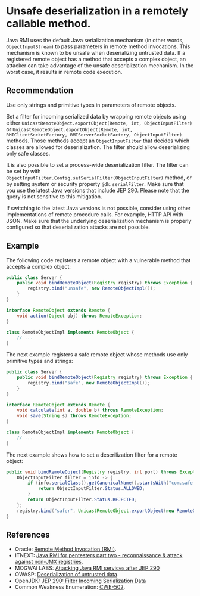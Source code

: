 # Unsafe deserialization in a remotely callable method.
Java RMI uses the default Java serialization mechanism (in other words, `ObjectInputStream`) to pass parameters in remote method invocations. This mechanism is known to be unsafe when deserializing untrusted data. If a registered remote object has a method that accepts a complex object, an attacker can take advantage of the unsafe deserialization mechanism. In the worst case, it results in remote code execution.


## Recommendation
Use only strings and primitive types in parameters of remote objects.

Set a filter for incoming serialized data by wrapping remote objects using either `UnicastRemoteObject.exportObject(Remote, int, ObjectInputFilter)` or `UnicastRemoteObject.exportObject(Remote, int, RMIClientSocketFactory, RMIServerSocketFactory, ObjectInputFilter)` methods. Those methods accept an `ObjectInputFilter` that decides which classes are allowed for deserialization. The filter should allow deserializing only safe classes.

It is also possible to set a process-wide deserialization filter. The filter can be set by with `ObjectInputFilter.Config.setSerialFilter(ObjectInputFilter)` method, or by setting system or security property `jdk.serialFilter`. Make sure that you use the latest Java versions that include JEP 290. Please note that the query is not sensitive to this mitigation.

If switching to the latest Java versions is not possible, consider using other implementations of remote procedure calls. For example, HTTP API with JSON. Make sure that the underlying deserialization mechanism is properly configured so that deserialization attacks are not possible.


## Example
The following code registers a remote object with a vulnerable method that accepts a complex object:


```java
public class Server {
    public void bindRemoteObject(Registry registry) throws Exception {
        registry.bind("unsafe", new RemoteObjectImpl());
    }
}

interface RemoteObject extends Remote {
    void action(Object obj) throws RemoteException;
}

class RemoteObjectImpl implements RemoteObject {
    // ...
}
```
The next example registers a safe remote object whose methods use only primitive types and strings:


```java
public class Server {
    public void bindRemoteObject(Registry registry) throws Exception {
        registry.bind("safe", new RemoteObjectImpl());
    }
}

interface RemoteObject extends Remote {
    void calculate(int a, double b) throws RemoteException;
    void save(String s) throws RemoteException;
}

class RemoteObjectImpl implements RemoteObject {
    // ...
}
```
The next example shows how to set a deserilization filter for a remote object:


```java
public void bindRemoteObject(Registry registry, int port) throws Exception {
    ObjectInputFilter filter = info -> {
        if (info.serialClass().getCanonicalName().startsWith("com.safe.package.")) {
            return ObjectInputFilter.Status.ALLOWED;
        }
        return ObjectInputFilter.Status.REJECTED;
    };
    registry.bind("safer", UnicastRemoteObject.exportObject(new RemoteObjectImpl(), port, filter));
}

```

## References
* Oracle: [Remote Method Invocation (RMI)](https://www.oracle.com/java/technologies/javase/remote-method-invocation-home.html).
* ITNEXT: [Java RMI for pentesters part two - reconnaissance &amp; attack against non-JMX registries](https://itnext.io/java-rmi-for-pentesters-part-two-reconnaissance-attack-against-non-jmx-registries-187a6561314d).
* MOGWAI LABS: [Attacking Java RMI services after JEP 290](https://mogwailabs.de/en/blog/2019/03/attacking-java-rmi-services-after-jep-290)
* OWASP: [Deserialization of untrusted data](https://www.owasp.org/index.php/Deserialization_of_untrusted_data).
* OpenJDK: [JEP 290: Filter Incoming Serialization Data](https://openjdk.java.net/jeps/290)
* Common Weakness Enumeration: [CWE-502](https://cwe.mitre.org/data/definitions/502.html).
